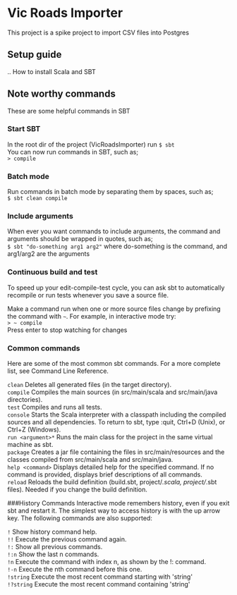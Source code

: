 # Vic Roads Importer

This project is a spike project to import CSV files into Postgres

## Setup guide

.. How to install Scala and SBT

## Note worthy commands

These are some helpful commands in SBT

### Start SBT

In the root dir of the project (VicRoadsImporter) run ``$ sbt``  
You can now run commands in SBT, such as;  
``> compile``

### Batch mode

Run commands in batch mode by separating them by spaces, such as;  
``$ sbt clean compile``

### Include arguments

When ever you want commands to include arguments, the command and arguments should be wrapped in quotes, such as;  
``$ sbt "do-something arg1 arg2"`` where do-something is the command, and arg1/arg2 are the arguments

### Continuous build and test
To speed up your edit-compile-test cycle, you can ask sbt to automatically recompile or run tests whenever you save a source file.

Make a command run when one or more source files change by prefixing the command with ``~``. For example, in interactive mode try:  
``> ~ compile``  
Press enter to stop watching for changes

### Common commands
Here are some of the most common sbt commands. For a more complete list, see Command Line Reference.

``clean`` Deletes all generated files (in the target directory).  
``compile`` Compiles the main sources (in src/main/scala and src/main/java directories).  
``test`` Compiles and runs all tests.  
``console`` Starts the Scala interpreter with a classpath including the compiled sources and all dependencies. To return to sbt, type :quit, Ctrl+D (Unix), or Ctrl+Z (Windows).  
``run <argument>*`` Runs the main class for the project in the same virtual machine as sbt.  
``package`` Creates a jar file containing the files in src/main/resources and the classes compiled from src/main/scala and src/main/java.  
``help <command>`` Displays detailed help for the specified command. If no command is provided, displays brief descriptions of all commands.  
``reload`` Reloads the build definition (build.sbt, project/*.scala, project/*.sbt files). Needed if you change the build definition.  

###History Commands
Interactive mode remembers history, even if you exit sbt and restart it. The simplest way to access history is with the up arrow key. The following commands are also supported:

``!`` Show history command help.  
``!!`` Execute the previous command again.  
``!:`` Show all previous commands.  
``!:n`` Show the last n commands.  
``!n`` Execute the command with index n, as shown by the !: command.  
``!-n`` Execute the nth command before this one.  
``!string`` Execute the most recent command starting with 'string'  
``!?string`` Execute the most recent command containing 'string'  